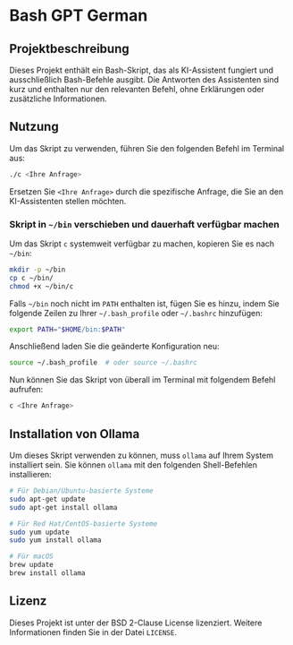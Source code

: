 # Bash GPT German

## Projektbeschreibung

Dieses Projekt enthält ein Bash-Skript, das als KI-Assistent fungiert und ausschließlich Bash-Befehle ausgibt. Die Antworten des Assistenten sind kurz und enthalten nur den relevanten Befehl, ohne Erklärungen oder zusätzliche Informationen.

## Nutzung

Um das Skript zu verwenden, führen Sie den folgenden Befehl im Terminal aus:

```bash
./c <Ihre Anfrage>
```

Ersetzen Sie `<Ihre Anfrage>` durch die spezifische Anfrage, die Sie an den KI-Assistenten stellen möchten.

### Skript in `~/bin` verschieben und dauerhaft verfügbar machen

Um das Skript `c` systemweit verfügbar zu machen, kopieren Sie es nach `~/bin`:

```bash
mkdir -p ~/bin
cp c ~/bin/
chmod +x ~/bin/c
```

Falls `~/bin` noch nicht im `PATH` enthalten ist, fügen Sie es hinzu, indem Sie folgende Zeilen zu Ihrer `~/.bash_profile` oder `~/.bashrc` hinzufügen:

```bash
export PATH="$HOME/bin:$PATH"
```

Anschließend laden Sie die geänderte Konfiguration neu:

```bash
source ~/.bash_profile  # oder source ~/.bashrc
```

Nun können Sie das Skript von überall im Terminal mit folgendem Befehl aufrufen:

```bash
c <Ihre Anfrage>
```

## Installation von Ollama

Um dieses Skript verwenden zu können, muss `ollama` auf Ihrem System installiert sein. Sie können `ollama` mit den folgenden Shell-Befehlen installieren:

```bash
# Für Debian/Ubuntu-basierte Systeme
sudo apt-get update
sudo apt-get install ollama

# Für Red Hat/CentOS-basierte Systeme
sudo yum update
sudo yum install ollama

# Für macOS
brew update
brew install ollama
```

## Lizenz

Dieses Projekt ist unter der BSD 2-Clause License lizenziert. Weitere Informationen finden Sie in der Datei `LICENSE`.
